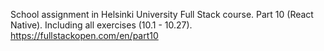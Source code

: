 School assignment in Helsinki University Full Stack course. Part 10 (React Native).
Including all exercises (10.1 - 10.27).
https://fullstackopen.com/en/part10
